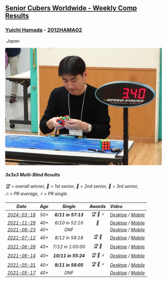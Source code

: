 <style>table {white-space: nowrap;}</style>
<link rel="stylesheet" type="text/css" href="/scw-comp/css/flags.css" />

## [Senior Cubers Worldwide - Weekly Comp Results](/scw-comp/results/)
### [Yuichi Hamada](README.md) - [2012HAMA02](https://www.worldcubeassociation.org/persons/2012HAMA02?event=333mbf)

<i class="flag flag-JP" />&nbsp;Japan

![Yuichi Hamada](1560444984.jpg)

#### 3x3x3 Multi-Blind Results

<span style="white-space: nowrap;">🏆 = overall winner</span>, <span style="white-space: nowrap;">🥇 = 1st senior</span>, <span style="white-space: nowrap;">🥈 = 2nd senior</span>, <span style="white-space: nowrap;">🥉 = 3rd senior</span>, <span style="white-space: nowrap;">🔥 = PR average</span>, <span style="white-space: nowrap;">⚡ = PR single</span>.

| Date | Age | Single | Awards | Video |
| :--: | :--: | :--: | :--: | :-- |
| [2024-03-18](../../results/2024-03-18/333mbf.md) | 50+ | **6/11 in 57:13** | 🏆 🥇 ⚡ | [Desktop](https://www.facebook.com/1849183990/videos/1083712716238620) / [Mobile](https://m.facebook.com/1849183990/videos/1083712716238620) |
| [2021-11-29](../../results/2021-11-29/333mbf.md) | 40+ | 6/10 in 52:10 | 🥈 | [Desktop](https://www.facebook.com/1849183990/videos/422130656279795) / [Mobile](https://m.facebook.com/1849183990/videos/422130656279795) |
| [2021-08-23](../../results/2021-08-23/333mbf.md) | 40+ | DNF |  | [Desktop](https://www.facebook.com/events/222639079875755/permalink/231592062313790) / [Mobile](https://m.facebook.com/events/222639079875755?view=permalink&id=231592062313790) |
| [2021-07-12](../../results/2021-07-12/333mbf.md) | 40+ | 8/12 in 58:18 | 🏆 🥇 | [Desktop](https://www.facebook.com/events/360990112107566/permalink/363761671830410) / [Mobile](https://m.facebook.com/events/360990112107566?view=permalink&id=363761671830410) |
| [2021-06-28](../../results/2021-06-28/333mbf.md) | 40+ | 7/12 in 1:00:00 | 🏆 🥇 | [Desktop](https://www.facebook.com/events/491249025468372/permalink/494821528444455) / [Mobile](https://m.facebook.com/events/491249025468372?view=permalink&id=494821528444455) |
| [2021-06-14](../../results/2021-06-14/333mbf.md) | 40+ | **10/11 in 55:24** | 🏆 🥇 ⚡ | [Desktop](https://www.facebook.com/events/1486483778369091/permalink/1490555891295213) / [Mobile](https://m.facebook.com/events/1486483778369091?view=permalink&id=1490555891295213) |
| [2021-05-31](../../results/2021-05-31/333mbf.md) | 40+ | **9/11 in 56:05** | 🏆 🥇 ⚡ | [Desktop](https://www.facebook.com/1849183990/videos/10215445072440523) / [Mobile](https://m.facebook.com/1849183990/videos/10215445072440523) |
| [2021-05-17](../../results/2021-05-17/333mbf.md) | 40+ | DNF |  | [Desktop](https://www.facebook.com/1849183990/videos/10215407449819981) / [Mobile](https://m.facebook.com/1849183990/videos/10215407449819981) |


<!-- Global site tag (gtag.js) - Google Analytics -->
<script async src="https://www.googletagmanager.com/gtag/js?id=UA-86348435-3"></script>
<script>window.dataLayer = window.dataLayer || []; function gtag() {dataLayer.push(arguments);} gtag('js', new Date()); gtag('config', 'UA-86348435-3');</script>
